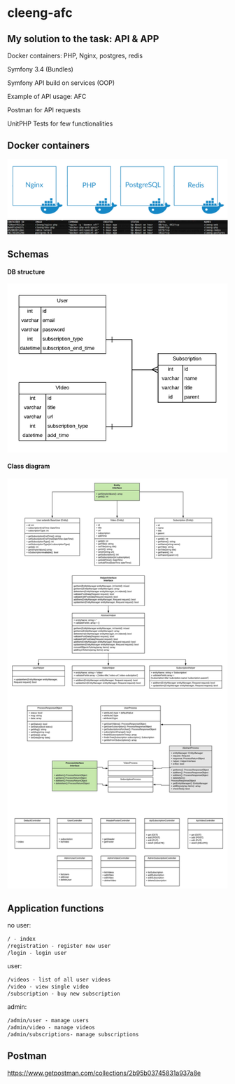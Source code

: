 # cleeng-afc

## My solution to the task: API & APP
Docker containers: PHP, Nginx, postgres, redis

Symfony 3.4 (Bundles)

Symfony API build on services (OOP)

Example of API usage: AFC

Postman for API requests

UnitPHP Tests for few functionalities

## Docker containers

![alt text](https://raw.githubusercontent.com/damianmef/cleeng-afc/master/application/cleeng/web/img/containers.jpg)
![alt text](https://raw.githubusercontent.com/damianmef/cleeng-afc/master/application/cleeng/web/img/dockerps.jpg)

## Schemas
#### DB structure
![alt text](https://raw.githubusercontent.com/damianmef/cleeng-afc/master/application/cleeng/web/img/db.png)

#### Class diagram
![alt text](https://raw.githubusercontent.com/damianmef/cleeng-afc/master/application/cleeng/web/img/class-diagram.jpeg)

## Application functions

no user: 
```
/ - index
/registration - register new user
/login - login user
```

user: 
```
/videos - list of all user videos
/video - view single video
/subscription - buy new subscription
```

admin:
```
/admin/user - manage users
/admin/video - manage videos
/admin/subscriptions- manage subscriptions
```

## Postman
https://www.getpostman.com/collections/2b95b03745831a937a8e



